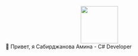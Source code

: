 <div id="header" align="center">
  <img src="[https://media.giphy.com/media/M9gbBd9nbDrOTu1Mqx/giphy.gif](https://media4.giphy.com/media/v1.Y2lkPTc5MGI3NjExaDAwcmVqM3Q1Zmg5a2ozZzZ3b2YwaXY1emxpNGRnZ3puMWg2anpxbCZlcD12MV9pbnRlcm5hbF9naWZfYnlfaWQmY3Q9Zw/DLz5I4BGyRSOlbSC3o/giphy.gif)" width="100"/>
</div>
👋 Привет, я Сабирджанова Амина - C# Developer

<!--
**aminasab/aminasab** is a ✨ _special_ ✨ repository because its `README.md` (this file) appears on your GitHub profile.

Here are some ideas to get you started:

- 🔭 I’m currently working on ...
- 🌱 I’m currently learning ...
- 👯 I’m looking to collaborate on ...
- 🤔 I’m looking for help with ...
- 💬 Ask me about ...
- 📫 How to reach me: ...
- 😄 Pronouns: ...
- ⚡ Fun fact: ...
-->
